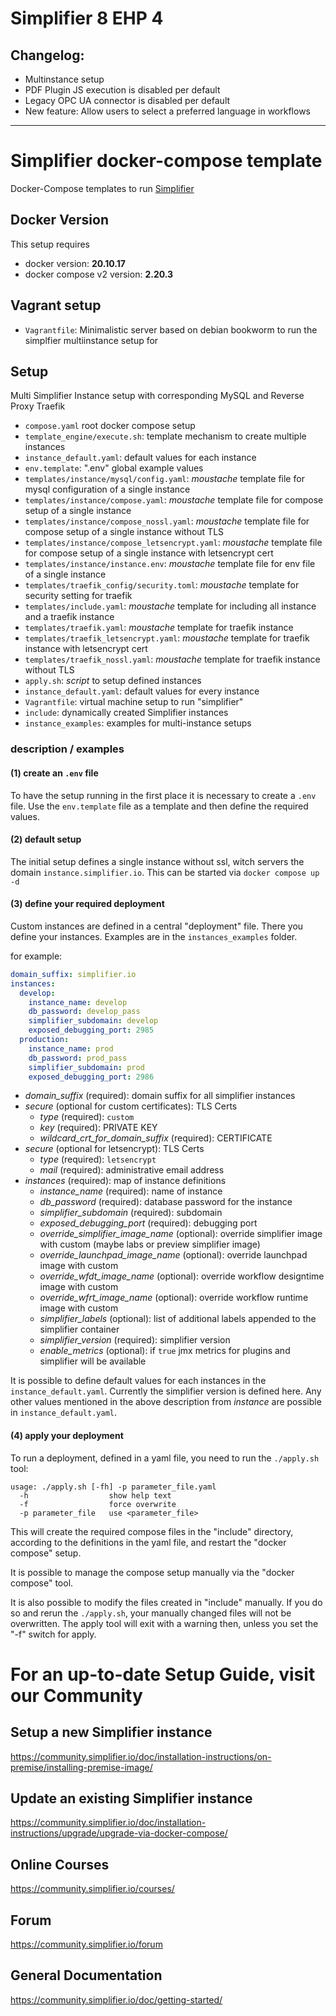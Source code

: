 # Simplifier 8 EHP 4

## Changelog:
* Multinstance setup
* PDF Plugin JS execution is disabled per default
* Legacy OPC UA connector is disabled per default
* New feature: Allow users to select a preferred language in workflows

---

# Simplifier docker-compose template
Docker-Compose templates to run [Simplifier](https://simplifier.io)

## Docker Version
This setup requires
- docker version: **20.10.17**
- docker compose v2 version: **2.20.3**

## Vagrant setup

- ```Vagrantfile```:
    Minimalistic server based on debian bookworm to run the simplfier multiinstance setup for

## Setup

Multi Simplifier Instance setup with corresponding MySQL and Reverse Proxy Traefik

- ```compose.yaml```
    root docker compose setup
- ```template_engine/execute.sh```:
    template mechanism to create multiple instances
- ```instance_default.yaml```:
    default values for each instance
- ```env.template```:
    ".env" global example values
- ```templates/instance/mysql/config.yaml```:
    _moustache_ template file for mysql configuration of a single instance
- ```templates/instance/compose.yaml```:
    _moustache_ template file for compose setup of a single instance
- ```templates/instance/compose_nossl.yaml```:
    _moustache_ template file for compose setup of a single instance without TLS
- ```templates/instance/compose_letsencrypt.yaml```:
    _moustache_ template file for compose setup of a single instance with letsencrypt cert
- ```templates/instance/instance.env```:
    _moustache_ template file for env file of a single instance
- ```templates/traefik_config/security.toml```:
    _moustache_ template for security setting for traefik
- ```templates/include.yaml```:
    _moustache_ template for including all instance and a traefik instance
- ```templates/traefik.yaml```:
    _moustache_ template for traefik instance
- ```templates/traefik_letsencrypt.yaml```:
    _moustache_ template for traefik instance with letsencrypt cert
- ```templates/traefik_nossl.yaml```:
    _moustache_ template for traefik instance without TLS
- ```apply.sh```:
    _script_ to setup defined instances
- ```instance_default.yaml```:
    default values for every instance
- ```Vagrantfile```:
    virtual machine setup to run "simplifier"
- ```include```:
    dynamically created Simplifier instances
- ```instance_examples```:
    examples for multi-instance setups


### description / examples

#### (1) create an ```.env``` file
To have the setup running in the first place it is necessary to create a ```.env```
file. Use the ```env.template``` file as a template and then define the required values.

#### (2) default setup
The initial setup defines a single instance without ssl, witch servers the domain
```instance.simplifier.io```. 
This can be started via ```docker compose up -d```

#### (3) define your required deployment
Custom instances are defined in a central "deployment" file. There you define 
your instances. Examples are in the ```instances_examples``` folder.

for example:
```yaml
domain_suffix: simplifier.io
instances:
  develop:
    instance_name: develop
    db_password: develop_pass
    simplifier_subdomain: develop
    exposed_debugging_port: 2985
  production:
    instance_name: prod
    db_password: prod_pass
    simplifier_subdomain: prod
    exposed_debugging_port: 2986
```

- _domain_suffix_ (required): domain suffix for all simplifier instances
- _secure_ (optional for custom certificates): TLS Certs
  - _type_ (required): ```custom``` 
  - _key_ (required): PRIVATE KEY
  - _wildcard_crt_for_domain_suffix_ (required): CERTIFICATE
- _secure_ (optional for letsencrypt): TLS Certs
  - _type_ (required): ```letsencrypt``` 
  - _mail_ (required): administrative email address
- _instances_ (required): map of instance definitions
  - _instance_name_ (required): name of instance
  - _db_password_ (required): database password for the instance
  - _simplifier_subdomain_ (required): subdomain
  - _exposed_debugging_port_ (required): debugging port
  - _override_simplifier_image_name_ (optional): override simplifier image with custom (maybe labs or preview simplifier image)
  - _override_launchpad_image_name_ (optional): override launchpad image with custom 
  - _override_wfdt_image_name_ (optional): override workflow designtime image with custom
  - _override_wfrt_image_name_ (optional): override workflow runtime image with custom 
  - _simplifier_labels_ (optional): list of additional labels appended to the simplifier container
  - _simplifier_version_ (required): simplifier version 
  - _enable_metrics_ (optional): if ```true``` jmx metrics for plugins and simplifier will be available 

It is possible to define default values for each instances in the ```instance_default.yaml```. 
Currently the simplifier version is defined here. Any other values mentioned in 
the above description from _instance_ are possible in ```instance_default.yaml```.

#### (4) apply your deployment

To run a deployment, defined in a yaml file, you need to run the ```./apply.sh```
tool:

```
usage: ./apply.sh [-fh] -p parameter_file.yaml
  -h                  show help text
  -f                  force overwrite
  -p parameter_file   use <parameter_file>
```

This will create the required compose files in the "include" directory, 
according to the definitions in the yaml file, and restart the 
"docker compose" setup.

It is possible to manage the compose setup manually via the "docker compose" tool.

It is also possible to modify the files created in "include" manually. If you do so 
and rerun the ```./apply.sh```, your manually changed files will not be overwritten.
The apply tool will exit with a warning then, unless you set the "-f" switch for apply.

# For an up-to-date Setup Guide, visit our Community

## Setup a new Simplifier instance
https://community.simplifier.io/doc/installation-instructions/on-premise/installing-premise-image/

## Update an existing Simplifier instance
https://community.simplifier.io/doc/installation-instructions/upgrade/upgrade-via-docker-compose/

## Online Courses
https://community.simplifier.io/courses/

## Forum
https://community.simplifier.io/forum

## General Documentation
https://community.simplifier.io/doc/getting-started/
